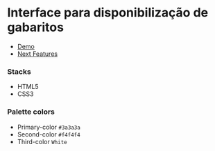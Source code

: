 # Interface para disponibilização de gabaritos #

* [Demo](https://deppbrazil.github.io/storage-interface/)
* [Next Features](https://github.com/deppbrazil/storage-interface/blob/master/next-steps.md)

### Stacks ###
* HTML5
* CSS3

### Palette colors ###
* Primary-color `#3a3a3a`
* Second-color `#f4f4f4`
* Third-color `White`
